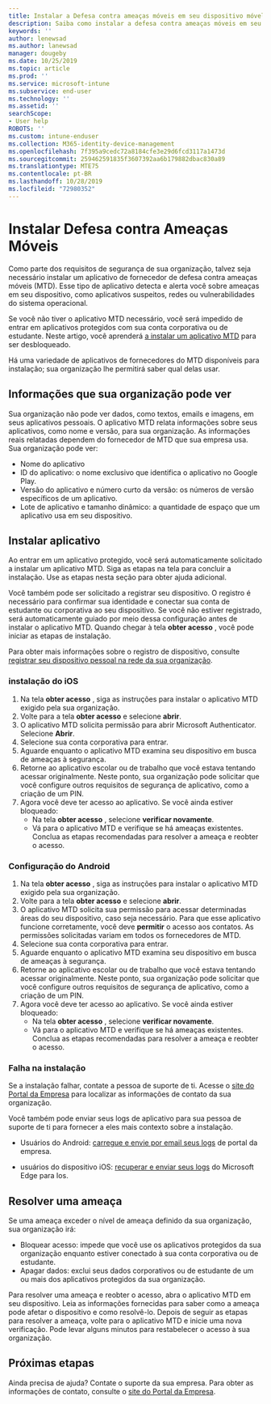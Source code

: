 ```yaml
---
title: Instalar a Defesa contra ameaças móveis em seu dispositivo móvel
description: Saiba como instalar a defesa contra ameaças móveis em seu dispositivo móvel.
keywords: ''
author: lenewsad
ms.author: lanewsad
manager: dougeby
ms.date: 10/25/2019
ms.topic: article
ms.prod: ''
ms.service: microsoft-intune
ms.subservice: end-user
ms.technology: ''
ms.assetid: ''
searchScope:
- User help
ROBOTS: ''
ms.custom: intune-enduser
ms.collection: M365-identity-device-management
ms.openlocfilehash: 7f395a9cedc72a8184cfe3e29d6fcd3117a1473d
ms.sourcegitcommit: 259462591835f3607392aa6b179882dbac830a89
ms.translationtype: MTE75
ms.contentlocale: pt-BR
ms.lasthandoff: 10/28/2019
ms.locfileid: "72980352"
---
```

# <a name="install-mobile-threat-defense"></a>Instalar Defesa contra Ameaças Móveis   

Como parte dos requisitos de segurança de sua organização, talvez seja necessário instalar um aplicativo de fornecedor de defesa contra ameaças móveis (MTD). Esse tipo de aplicativo detecta e alerta você sobre ameaças em seu dispositivo, como aplicativos suspeitos, redes ou vulnerabilidades do sistema operacional.  

Se você não tiver o aplicativo MTD necessário, você será impedido de entrar em aplicativos protegidos com sua conta corporativa ou de estudante. Neste artigo, você aprenderá [a instalar um aplicativo MTD](set-up-mobile-threat-defense.md#install-app) para ser desbloqueado.  

Há uma variedade de aplicativos de fornecedores do MTD disponíveis para instalação; sua organização lhe permitirá saber qual delas usar. 


## <a name="information-your-organization-can-see"></a>Informações que sua organização pode ver   

Sua organização não pode ver dados, como textos, emails e imagens, em seus aplicativos pessoais. O aplicativo MTD relata informações sobre seus aplicativos, como nome e versão, para sua organização. As informações reais relatadas dependem do fornecedor de MTD que sua empresa usa. Sua organização pode ver:   

* Nome do aplicativo  
* ID do aplicativo: o nome exclusivo que identifica o aplicativo no Google Play.  
* Versão do aplicativo e número curto da versão: os números de versão específicos de um aplicativo.  
* Lote de aplicativo e tamanho dinâmico: a quantidade de espaço que um aplicativo usa em seu dispositivo. 


## <a name="install-app"></a>Instalar aplicativo    
Ao entrar em um aplicativo protegido, você será automaticamente solicitado a instalar um aplicativo MTD. Siga as etapas na tela para concluir a instalação. Use as etapas nesta seção para obter ajuda adicional.  
 
Você também pode ser solicitado a registrar seu dispositivo. O registro é necessário para confirmar sua identidade e conectar sua conta de estudante ou corporativa ao seu dispositivo. Se você não estiver registrado, será automaticamente guiado por meio dessa configuração antes de instalar o aplicativo MTD. Quando chegar à tela **obter acesso** , você pode iniciar as etapas de instalação.  

Para obter mais informações sobre o registro de dispositivo, consulte [registrar seu dispositivo pessoal na rede da sua organização](https://docs.microsoft.com/azure/active-directory/user-help/user-help-register-device-on-network).  

### <a name="ios-setup"></a>instalação do iOS  

1. Na tela **obter acesso** , siga as instruções para instalar o aplicativo MTD exigido pela sua organização.   
2. Volte para a tela **obter acesso** e selecione **abrir**.  
3. O aplicativo MTD solicita permissão para abrir Microsoft Authenticator. Selecione **Abrir**. 
4. Selecione sua conta corporativa para entrar. 
5. Aguarde enquanto o aplicativo MTD examina seu dispositivo em busca de ameaças à segurança. 
6. Retorne ao aplicativo escolar ou de trabalho que você estava tentando acessar originalmente. Neste ponto, sua organização pode solicitar que você configure outros requisitos de segurança de aplicativo, como a criação de um PIN.   
7. Agora você deve ter acesso ao aplicativo. Se você ainda estiver bloqueado:  
    * Na tela **obter acesso** , selecione **verificar novamente**.  
    * Vá para o aplicativo MTD e verifique se há ameaças existentes. Conclua as etapas recomendadas para resolver a ameaça e reobter o acesso.    

### <a name="android-setup"></a>Configuração do Android 

1. Na tela **obter acesso** , siga as instruções para instalar o aplicativo MTD exigido pela sua organização.  
2. Volte para a tela **obter acesso** e selecione **abrir**.  
3. O aplicativo MTD solicita sua permissão para acessar determinadas áreas do seu dispositivo, caso seja necessário. Para que esse aplicativo funcione corretamente, você deve **permitir** o acesso aos contatos. As permissões solicitadas variam em todos os fornecedores de MTD.  
4. Selecione sua conta corporativa para entrar.  
5. Aguarde enquanto o aplicativo MTD examina seu dispositivo em busca de ameaças à segurança.  
6. Retorne ao aplicativo escolar ou de trabalho que você estava tentando acessar originalmente. Neste ponto, sua organização pode solicitar que você configure outros requisitos de segurança de aplicativo, como a criação de um PIN.  
7. Agora você deve ter acesso ao aplicativo. Se você ainda estiver bloqueado:  
    * Na tela **obter acesso** , selecione **verificar novamente**.  
    * Vá para o aplicativo MTD e verifique se há ameaças existentes. Conclua as etapas recomendadas para resolver a ameaça e reobter o acesso.  

### <a name="installation-failed"></a>Falha na instalação  

Se a instalação falhar, contate a pessoa de suporte de ti. Acesse o [site do Portal da Empresa](https://go.microsoft.com/fwlink/?linkid=2010980) para localizar as informações de contato da sua organização.  

Você também pode enviar seus logs de aplicativo para sua pessoa de suporte de ti para fornecer a eles mais contexto sobre a instalação.  
* Usuários do Android: [carregue e envie por email seus logs](https://docs.microsoft.com/intune-user-help/send-logs-to-your-it-admin-by-email-android) de portal da empresa.   

* usuários do dispositivo iOS: [recuperar e enviar seus logs](https://docs.microsoft.com/intune/apps/manage-microsoft-edge#use-microsoft-edge-on-ios-to-access-managed-app-logs) do Microsoft Edge para Ios.  

## <a name="resolve-a-threat"></a>Resolver uma ameaça  
Se uma ameaça exceder o nível de ameaça definido da sua organização, sua organização irá:  
   
* Bloquear acesso: impede que você use os aplicativos protegidos da sua organização enquanto estiver conectado à sua conta corporativa ou de estudante.  
* Apagar dados: exclui seus dados corporativos ou de estudante de um ou mais dos aplicativos protegidos da sua organização.  

Para resolver uma ameaça e reobter o acesso, abra o aplicativo MTD em seu dispositivo. Leia as informações fornecidas para saber como a ameaça pode afetar o dispositivo e como resolvê-lo. Depois de seguir as etapas para resolver a ameaça, volte para o aplicativo MTD e inicie uma nova verificação. Pode levar alguns minutos para restabelecer o acesso à sua organização.  

## <a name="next-steps"></a>Próximas etapas  

Ainda precisa de ajuda? Contate o suporte da sua empresa. Para obter as informações de contato, consulte o [site do Portal da Empresa](https://go.microsoft.com/fwlink/?linkid=2010980).

